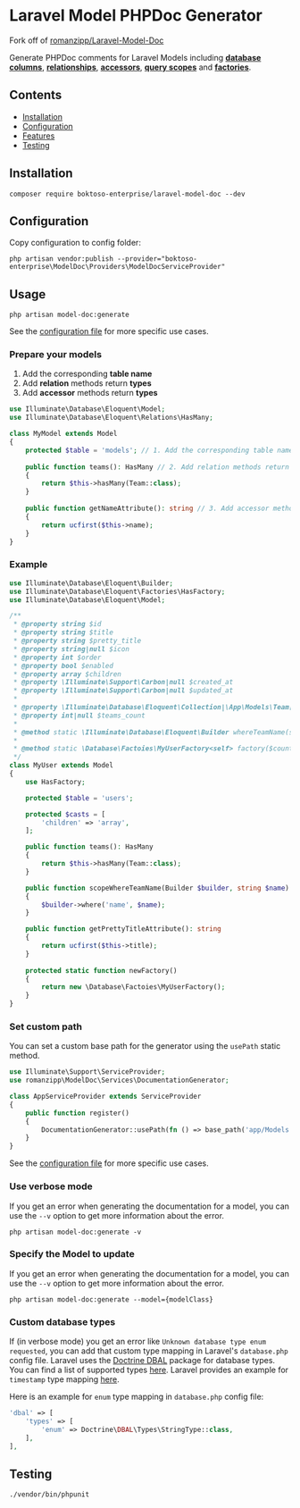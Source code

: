 # Laravel Model PHPDoc Generator

Fork off of [romanzipp/Laravel-Model-Doc](https://github.com/romanzipp/Laravel-Model-Doc)

Generate PHPDoc comments for Laravel Models including [**database columns**](https://laravel.com/docs/eloquent), [**relationships**](https://laravel.com/docs/eloquent-relationships), [**accessors**](https://laravel.com/docs/eloquent-mutators#accessors-and-mutators), [**query scopes**](https://laravel.com/docs/eloquent#query-scopes) and [**factories**](https://laravel.com/docs/eloquent-factories).

## Contents

- [Installation](#installation)
- [Configuration](#configuration)
- [Features](#features)
- [Testing](#testing)

## Installation

```
composer require boktoso-enterprise/laravel-model-doc --dev
```

## Configuration

Copy configuration to config folder:

```
php artisan vendor:publish --provider="boktoso-enterprise\ModelDoc\Providers\ModelDocServiceProvider"
```

## Usage

```
php artisan model-doc:generate
```

See the [configuration file](config/model-doc.php) for more specific use cases.

### Prepare your models

1. Add the corresponding **table name**
2. Add **relation** methods return **types** 
3. Add **accessor** methods return **types**

```php
use Illuminate\Database\Eloquent\Model;
use Illuminate\Database\Eloquent\Relations\HasMany;

class MyModel extends Model
{
    protected $table = 'models'; // 1. Add the corresponding table name
    
    public function teams(): HasMany // 2. Add relation methods return types
    {
        return $this->hasMany(Team::class);
    }
    
    public function getNameAttribute(): string // 3. Add accessor methods return types
    {
        return ucfirst($this->name);
    }
}
```

### Example

```php
use Illuminate\Database\Eloquent\Builder;
use Illuminate\Database\Eloquent\Factories\HasFactory;
use Illuminate\Database\Eloquent\Model;

/**
 * @property string $id
 * @property string $title
 * @property string $pretty_title
 * @property string|null $icon
 * @property int $order
 * @property bool $enabled
 * @property array $children
 * @property \Illuminate\Support\Carbon|null $created_at
 * @property \Illuminate\Support\Carbon|null $updated_at
 *
 * @property \Illuminate\Database\Eloquent\Collection|\App\Models\Team[] $teams
 * @property int|null $teams_count
 *
 * @method static \Illuminate\Database\Eloquent\Builder whereTeamName(string $name)
 * 
 * @method static \Database\Factoies\MyUserFactory<self> factory($count = null, $state = [])
 */
class MyUser extends Model
{
    use HasFactory;

    protected $table = 'users';

    protected $casts = [
        'children' => 'array',
    ];

    public function teams(): HasMany
    {
        return $this->hasMany(Team::class);
    }

    public function scopeWhereTeamName(Builder $builder, string $name)
    {
        $builder->where('name', $name);
    }

    public function getPrettyTitleAttribute(): string
    {
        return ucfirst($this->title);
    }
    
    protected static function newFactory()
    {
        return new \Database\Factoies\MyUserFactory();
    }
}
```

### Set custom path

You can set a custom base path for the generator using the `usePath` static method.

```php
use Illuminate\Support\ServiceProvider;
use romanzipp\ModelDoc\Services\DocumentationGenerator;

class AppServiceProvider extends ServiceProvider
{
    public function register()
    {
        DocumentationGenerator::usePath(fn () => base_path('app/Models'));
    }
}
```

See the [configuration file](config/model-doc.php) for more specific use cases.

### Use verbose mode

If you get an error when generating the documentation for a model, you can use the `--v` option to get more information about the error.

```
php artisan model-doc:generate -v
```

### Specify the Model to update

If you get an error when generating the documentation for a model, you can use the `--v` option to get more information about the error.

```
php artisan model-doc:generate --model={modelClass}
```

### Custom database types

If (in verbose mode) you get an error like `Unknown database type enum requested`, you can add that custom type mapping in Laravel's `database.php` config file. Laravel uses the [Doctrine DBAL](https://www.doctrine-project.org/projects/doctrine-dbal/en/latest/reference/types.html) package for database types. You can find a list of supported types [here](https://www.doctrine-project.org/projects/doctrine-dbal/en/latest/reference/types.html#mapping-matrix).
Laravel provides an example for `timestamp` type mapping [here](https://laravel.com/docs/10.x/migrations#modifying-columns-on-sqlite).

Here is an example for `enum` type mapping in `database.php` config file:

```php
'dbal' => [
    'types' => [
        'enum' => Doctrine\DBAL\Types\StringType::class,
    ],
],
```

## Testing

```
./vendor/bin/phpunit
```
